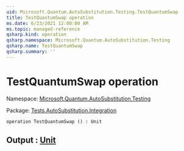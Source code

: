 ```yaml
---
uid: Microsoft.Quantum.AutoSubstitution.Testing.TestQuantumSwap
title: TestQuantumSwap operation
ms.date: 6/23/2021 12:00:00 AM
ms.topic: managed-reference
qsharp.kind: operation
qsharp.namespace: Microsoft.Quantum.AutoSubstitution.Testing
qsharp.name: TestQuantumSwap
qsharp.summary: ''
---
```


# TestQuantumSwap operation

Namespace: [Microsoft.Quantum.AutoSubstitution.Testing](xref:Microsoft.Quantum.AutoSubstitution.Testing)

Package: [Tests.AutoSubstitution.Integration](https://nuget.org/packages/Tests.AutoSubstitution.Integration)




```qsharp
operation TestQuantumSwap () : Unit
```


## Output : [Unit](xref:microsoft.quantum.qsharp.valueliterals#unit-literal)

